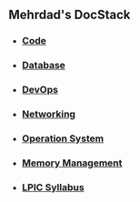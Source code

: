 
## Mehrdad's DocStack

- ### [Code](dev/index.md)

- ### [Database](db/index.md)

- ### [DevOps](ops/index.md)

- ### [Networking](net/index.md)

- ### [Operation System](os/index.md)

- ### [Memory Management](mm/index.md)

- ### [LPIC Syllabus](lpic_syllabus/index.md)
